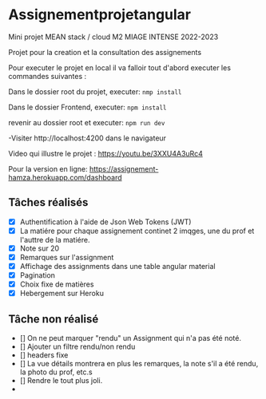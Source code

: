 # Assignementprojetangular

Mini projet MEAN stack / cloud M2 MIAGE INTENSE 2022-2023


Projet pour la creation et la consultation des assignements

Pour executer le projet en local il va falloir tout d'abord executer les commandes suivantes :     

Dans le dossier root du projet, executer: `nmp install`    

Dans le dossier Frontend, executer: `npm install`    

revenir au dossier root et executer: `npm run dev`

-Visiter http://localhost:4200 dans le navigateur


Video qui illustre le projet : https://youtu.be/3XXU4A3uRc4

Pour la version en ligne: https://assignement-hamza.herokuapp.com/dashboard

## Tâches réalisés

- [x] Authentification à l'aide de Json Web Tokens (JWT)
- [x] La matiére pour chaque assignement continet 2 imqges, une du prof et l'auttre de la matiére.
- [x] Note sur 20
- [x] Remarques sur l'assignment
- [x] Affichage des assignments dans une table angular material
- [x] Pagination
- [x] Choix fixe de matières
- [x] Hebergement sur Heroku

## Tâche non réalisé
- [] On ne peut marquer "rendu" un Assignment qui n'a pas été noté.
- [] Ajouter un filtre rendu/non rendu
- [] headers fixe
- [] La vue détails montrera en plus les remarques, la note s'il a été rendu, la photo du prof, etc.s
- [] Rendre le tout plus joli.
- 



